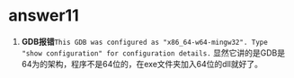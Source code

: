 # answer11

1. **GDB报错**`This GDB was configured as "x86_64-w64-mingw32".
Type "show configuration" for configuration details.` 显然它讲的是GDB是64为的架构，程序不是64位的，在exe文件夹加入64位的dll就好了。
